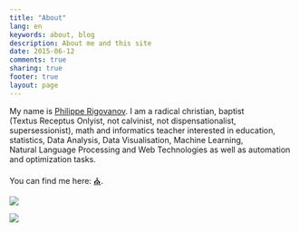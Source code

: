 ```yaml
---
title: "About"
lang: en
keywords: about, blog
description: About me and this site
date: 2015-06-12
comments: true
sharing: true
footer: true
layout: page
---
```


My name is <a href="{{ site.links.vcard }}" title="My Visit Card">Philippe&nbsp;Rigovanov</a>. I am a radical&nbsp;christian, baptist (Textus&nbsp;Receptus&nbsp;Onlyist, not&nbsp;calvinist, not&nbsp;dispensationalist, supersessionist), math and informatics teacher interested in education, statistics, Data&nbsp;Analysis, Data&nbsp;Visualisation, Machine&nbsp;Learning, Natural&nbsp;Language&nbsp;Processing and Web&nbsp;Technologies as well as automation and optimization tasks.

You can find me here: <a href="{{ site.links.church }}" title="My Local Church">⛪</a>.

<a href="https://braingames.ru" title="Игры разума | a1ip"><img src="https://braingames.ru/button90x62.php?uid=24579" border="0"></a>

<a href="https://www.codewars.com/users/a1ip" title="Codewars | a1ip"><img src="https://www.codewars.com/users/a1ip/badges/micro" border="0"></a>
